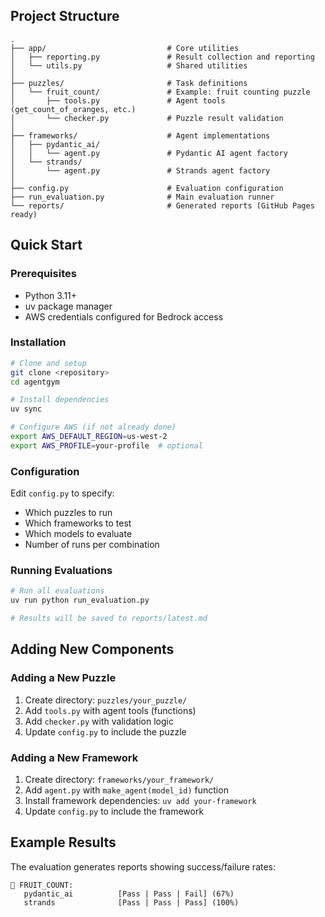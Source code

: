 ## Project Structure

```
.
├── app/                           # Core utilities
│   ├── reporting.py               # Result collection and reporting
│   └── utils.py                   # Shared utilities
│
├── puzzles/                       # Task definitions
│   └── fruit_count/               # Example: fruit counting puzzle
│       ├── tools.py               # Agent tools (get_count_of_oranges, etc.)
│       └── checker.py             # Puzzle result validation
│
├── frameworks/                    # Agent implementations
│   ├── pydantic_ai/               
│   │   └── agent.py               # Pydantic AI agent factory
│   └── strands/                   
│       └── agent.py               # Strands agent factory
│
├── config.py                      # Evaluation configuration
├── run_evaluation.py              # Main evaluation runner
└── reports/                       # Generated reports (GitHub Pages ready)
```

## Quick Start

### Prerequisites

- Python 3.11+
- uv package manager
- AWS credentials configured for Bedrock access

### Installation

```bash
# Clone and setup
git clone <repository>
cd agentgym

# Install dependencies
uv sync

# Configure AWS (if not already done)
export AWS_DEFAULT_REGION=us-west-2
export AWS_PROFILE=your-profile  # optional
```

### Configuration

Edit `config.py` to specify:
- Which puzzles to run
- Which frameworks to test
- Which models to evaluate
- Number of runs per combination

### Running Evaluations

```bash
# Run all evaluations
uv run python run_evaluation.py

# Results will be saved to reports/latest.md
```

## Adding New Components

### Adding a New Puzzle

1. Create directory: `puzzles/your_puzzle/`
2. Add `tools.py` with agent tools (functions)
3. Add `checker.py` with validation logic
4. Update `config.py` to include the puzzle

### Adding a New Framework

1. Create directory: `frameworks/your_framework/`
2. Add `agent.py` with `make_agent(model_id)` function
3. Install framework dependencies: `uv add your-framework`
4. Update `config.py` to include the framework

## Example Results

The evaluation generates reports showing success/failure rates:

```
🧩 FRUIT_COUNT:
   pydantic_ai          [Pass | Pass | Fail] (67%)
   strands              [Pass | Pass | Pass] (100%)
```
